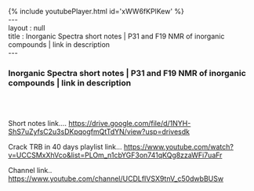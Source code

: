 {% include youtubePlayer.html id='xWW6fKPlKew' %}<br>---<br>layout : null<br>title : Inorganic Spectra short notes | P31 and F19 NMR of inorganic compounds | link in description<br>---<br><h3>Inorganic Spectra short notes | P31 and F19 NMR of inorganic compounds | link in description</h3><br><br><p>Short notes link....
https://drive.google.com/file/d/1NYH-ShS7uZyfsC2u3sDKpqogfmQtTdYN/view?usp=drivesdk

Crack TRB in 40 days playlist link...
https://www.youtube.com/watch?v=UCCSMxXhVco&list=PLOm_n1cbYGF3on741qKQg8zzaWFi7uaFr

Channel link..
https://www.youtube.com/channel/UCDLfIVSX9tnV_c50dwbBUSw</p><br>